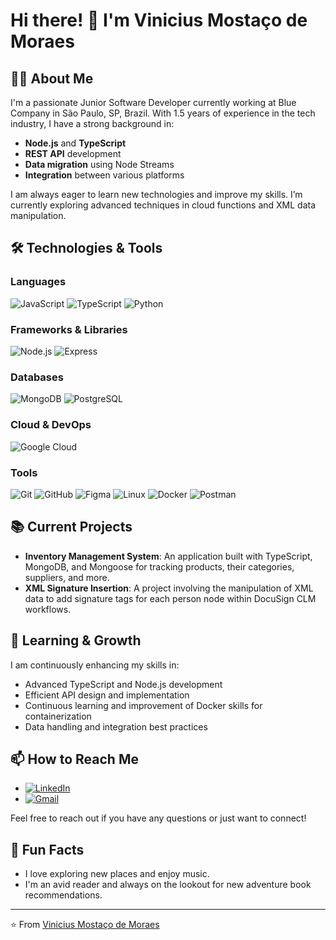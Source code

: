 # Hi there! 👋 I'm Vinicius Mostaço de Moraes



## 👨‍💻 About Me

I'm a passionate Junior Software Developer currently working at Blue Company in São Paulo, SP, Brazil. With 1.5 years of experience in the tech industry, I have a strong background in:

- **Node.js** and **TypeScript**
- **REST API** development
- **Data migration** using Node Streams
- **Integration** between various platforms

I am always eager to learn new technologies and improve my skills. I’m currently exploring advanced techniques in cloud functions and XML data manipulation.

## 🛠️ Technologies & Tools

### Languages
![JavaScript](https://img.shields.io/badge/-JavaScript-F7DF1E?style=flat-square&logo=JavaScript&logoColor=white)
![TypeScript](https://img.shields.io/badge/-TypeScript-3178C6?style=flat-square&logo=TypeScript&logoColor=white)
![Python](https://img.shields.io/badge/-Python-3776AB?style=flat-square&logo=Python&logoColor=white)

### Frameworks & Libraries
![Node.js](https://img.shields.io/badge/-Node.js-339933?style=flat-square&logo=Node.js&logoColor=white)
![Express](https://img.shields.io/badge/-Express-000000?style=flat-square&logo=Express&logoColor=white)

### Databases
![MongoDB](https://img.shields.io/badge/-MongoDB-47A248?style=flat-square&logo=MongoDB&logoColor=white)
![PostgreSQL](https://img.shields.io/badge/-PostgreSQL-4169E1?style=flat-square&logo=PostgreSQL&logoColor=white)

### Cloud & DevOps
![Google Cloud](https://img.shields.io/badge/-Google%20Cloud-4285F4?style=flat-square&logo=Google-Cloud&logoColor=white)

### Tools
![Git](https://img.shields.io/badge/-Git-F05032?style=flat-square&logo=Git&logoColor=white)
![GitHub](https://img.shields.io/badge/-GitHub-181717?style=flat-square&logo=GitHub&logoColor=white)
![Figma](https://img.shields.io/badge/-Figma-F24E1E?style=flat-square&logo=Figma&logoColor=white)
![Linux](https://img.shields.io/badge/-Linux-FCC624?style=flat-square&logo=Linux&logoColor=white)
![Docker](https://img.shields.io/badge/-Docker-2496ED?style=flat-square&logo=Docker&logoColor=white)
![Postman](https://img.shields.io/badge/-Postman-FF6C37?style=flat-square&logo=Postman&logoColor=white)

## 📚 Current Projects

- **Inventory Management System**: An application built with TypeScript, MongoDB, and Mongoose for tracking products, their categories, suppliers, and more.
- **XML Signature Insertion**: A project involving the manipulation of XML data to add signature tags for each person node within DocuSign CLM workflows.

## 🌱 Learning & Growth

I am continuously enhancing my skills in:

- Advanced TypeScript and Node.js development
- Efficient API design and implementation
- Continuous learning and improvement of Docker skills for containerization
- Data handling and integration best practices

## 📫 How to Reach Me

- [![LinkedIn](https://img.shields.io/badge/-LinkedIn-blue?style=flat-square&logo=LinkedIn)](https://www.linkedin.com/in/vinicius-mosta%C3%A7o-de-moraes-3b3572253/)
- [![Gmail](https://img.shields.io/badge/-Gmail-D14836?style=flat-square&logo=Gmail&logoColor=white)](mailto:vini.mostaco@gmail.com)

Feel free to reach out if you have any questions or just want to connect!

## 🌟 Fun Facts

- I love exploring new places and enjoy music.
- I'm an avid reader and always on the lookout for new adventure book recommendations.

---

⭐️ From [Vinicius Mostaço de Moraes](https://github.com/vinimostaco) 
